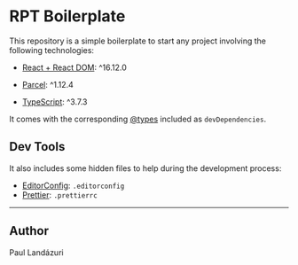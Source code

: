 # RPT Boilerplate

This repository is a simple boilerplate to start any project involving the following technologies:

- [React + React DOM](https://reactjs.org/): ^16.12.0

- [Parcel](https://parceljs.org/): ^1.12.4

- [TypeScript](https://www.typescriptlang.org/): ^3.7.3

It comes with the corresponding [@types](https://github.com/DefinitelyTyped/DefinitelyTyped) included as `devDependencies`.

## Dev Tools

It also includes some hidden files to help during the development process:

- [EditorConfig](https://editorconfig.org/): `.editorconfig`
- [Prettier](https://prettier.io/): `.prettierrc`

---

## Author

Paul Landázuri

